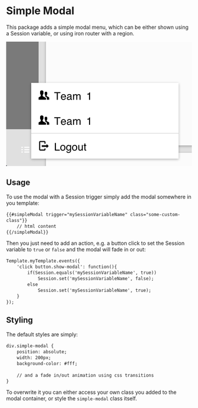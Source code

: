 # Simple Modal

This package adds a simple modal menu, which can be either shown using a Session variable, or using iron router with a region.

![Alt text](/screenshot.png?raw=true "Screenshot of a styled modal")

## Usage

To use the modal with a Session trigger simply add the modal somewhere in you template:

    {{#simpleModal trigger="mySessionVariableName" class="some-custom-class"}}
        // html content
    {{/simpleModal}}


Then you just need to add an action, e.g. a button click to set the Session variable to `true` or `false` and the modal will fade in or out:
    
    Template.myTemplate.events({
        'click button.show-modal': function(){
            if(Session.equals('mySessionVariableName', true))
                Session.set('mySessionVariableName', false);
            else
                Session.set('mySessionVariableName', true);
        }
    });


## Styling

The default styles are simply:

    div.simple-modal {
        position: absolute;
        width: 200px;
        background-color: #fff;

        // and a fade in/out animation using css transitions
    }

To overwrite it you can either access your own class you added to the modal container, or style the `simple-modal` class itself.